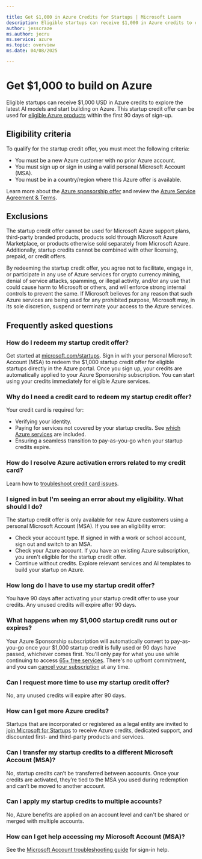 ```yaml
---

title: Get $1,000 in Azure Credits for Startups | Microsoft Learn
description: Eligible startups can receive $1,000 in Azure credits to explore AI models and start building on Azure. Learn how to qualify, redeem your credits, and maximize your benefits within the first 90 days.
author: jesscraze
ms.author: jecru
ms.service: azure
ms.topic: overview
ms.date: 04/08/2025

---
```


# Get $1,000 to build on Azure

Eligible startups can receive $1,000 USD in Azure credits to explore the latest AI models and start building on Azure. This startup credit offer can be used for [eligible Azure products](https://azure.microsoft.com/products/) within the first 90 days of sign-up.

## Eligibility criteria

To qualify for the startup credit offer, you must meet the following criteria:

- You must be a new Azure customer with no prior Azure account.
- You must sign up or sign in using a valid personal Microsoft Account (MSA).
- You must be in a country/region where this Azure offer is available.

Learn more about the [Azure sponsorship offer](https://azure.microsoft.com/pricing/offers/ms-azr-0036p/) and review the [Azure Service Agreement & Terms](https://azure.microsoft.com/support/legal/).

## Exclusions

The startup credit offer cannot be used for Microsoft Azure support plans, third-party branded products, products sold through Microsoft Azure Marketplace, or products otherwise sold separately from Microsoft Azure. Additionally, startup credits cannot be combined with other licensing, prepaid, or credit offers.

By redeeming the startup credit offer, you agree not to facilitate, engage in, or participate in any use of Azure services for crypto currency mining, denial of service attacks, spamming, or illegal activity, and/or any use that could cause harm to Microsoft or others, and will enforce strong internal controls to prevent the same. If Microsoft believes for any reason that such Azure services are being used for any prohibited purpose, Microsoft may, in its sole discretion, suspend or terminate your access to the Azure services.

## Frequently asked questions

### How do I redeem my startup credit offer?

Get started at [microsoft.com/startups](https://microsoft.com/startups). Sign in with your personal Microsoft Account (MSA) to redeem the $1,000 startup credit offer for eligible startups directly in the Azure portal. Once you sign up, your credits are automatically applied to your Azure Sponsorship subscription. You can start using your credits immediately for eligible Azure services.

### Why do I need a credit card to redeem my startup credit offer?

Your credit card is required for:

- Verifying your identity.
- Paying for services not covered by your startup credits. See [which Azure services](https://azure.microsoft.com/products/) are included.
- Ensuring a seamless transition to pay-as-you-go when your startup credits expire.

### How do I resolve Azure activation errors related to my credit card?

Learn how to [troubleshoot credit card issues](/azure/cost-management-billing/troubleshoot-billing/troubleshoot-declined-card).

### I signed in but I'm seeing an error about my eligibility. What should I do?

The startup credit offer is only available for new Azure customers using a personal Microsoft Account (MSA). If you see an eligibility error:

- Check your account type. If signed in with a work or school account, sign out and switch to an MSA.
- Check your Azure account. If you have an existing Azure subscription, you aren't eligible for the startup credit offer.
- Continue without credits. Explore relevant services and AI templates to build your startup on Azure.

### How long do I have to use my startup credit offer?

You have 90 days after activating your startup credit offer to use your credits. Any unused credits will expire after 90 days.

### What happens when my $1,000 startup credit runs out or expires?

Your Azure Sponsorship subscription will automatically convert to pay-as-you-go once your $1,000 startup credit is fully used or 90 days have passed, whichever comes first. You'll only pay for what you use while continuing to access [65+ free services](https://azure.microsoft.com/pricing/purchase-options/azure-account?icid=payg#free-services). There's no upfront commitment, and you can [cancel your subscription](/azure/cost-management-billing/manage/cancel-azure-subscription) at any time.

### Can I request more time to use my startup credit offer?

No, any unused credits will expire after 90 days.

### How can I get more Azure credits?

Startups that are incorporated or registered as a legal entity are invited to [join Microsoft for Startups](/microsoft-for-startups/) to receive Azure credits, dedicated support, and discounted first- and third-party products and services.

### Can I transfer my startup credits to a different Microsoft Account (MSA)?

No, startup credits can’t be transferred between accounts. Once your credits are activated, they’re tied to the MSA you used during redemption and can’t be moved to another account.

### Can I apply my startup credits to multiple accounts?

No, Azure benefits are applied on an account level and can't be shared or merged with multiple accounts.

### How can I get help accessing my Microsoft Account (MSA)?

See the [Microsoft Account troubleshooting guide](https://support.microsoft.com/account-billing/i-can-t-sign-in-to-my-microsoft-account-475c9b5c-8c25-49f1-9c2d-c64b7072e735) for sign-in help.
